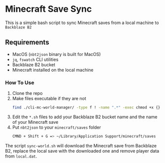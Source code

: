 # Minecraft Save Sync

This is a simple bash script to sync Minecraft saves from a local machine to `Backblaze B2`

## Requirements

- MacOS (`nbt2json` binary is built for MacOS)
- `jq`, `fswatch` CLI utilities
- Backblaze B2 bucket
- Minecraft installed on the local machine

### How To Use

1. Clone the repo
2. Make files executable if they are not
   ```bash
   find ./cli-mc-world-manager/ -type f ! -name ".*" -exec chmod +x {} \;
   ```
3. Edit the `*.sh` files to add your Backblaze B2 bucket name and the name of your Minecraft save
4. Put `nbt2json` to your `minecraft/saves` folder
   ```bash
   CMND + Shift + G => ~/Library/Application Support/minecraft/saves
   ```

The script `sync-world.sh` will download the Minecraft save from Backblaze B2, replace the local save with the downloaded one and remove player data from `local.dat`.
